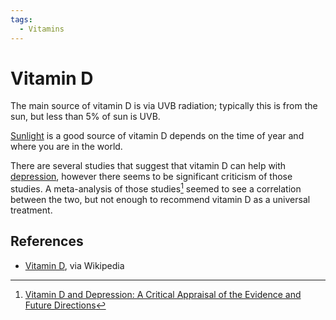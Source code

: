 ```yaml
---
tags:
  - Vitamins
---
```


# Vitamin D

The main source of vitamin D is via UVB radiation; typically this is from the
sun, but less than 5% of sun is UVB.

[Sunlight](/health/sunlight.md) is a good source of vitamin D depends on the
time of year and where you are in the world.

There are several studies that suggest that vitamin D can help with [depression](health/mental-health/depression.md),
however there seems to be significant criticism of those studies. A
meta-analysis of those studies[^1] seemed to see a correlation between the two,
but not enough to recommend vitamin D as a universal treatment.

## References

- [Vitamin D](https://en.wikipedia.org/wiki/Vitamin_D), via Wikipedia

[^1]:
    [Vitamin D and Depression: A Critical Appraisal of the Evidence and Future Directions](https://www.ncbi.nlm.nih.gov/pmc/articles/PMC6970300/)
